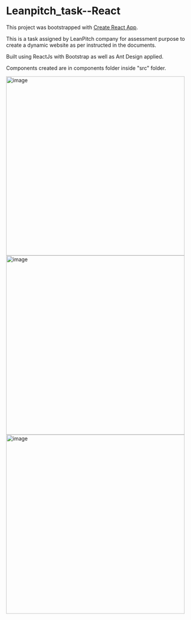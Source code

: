 # Leanpitch_task--React

This project was bootstrapped with [Create React App](https://github.com/facebook/create-react-app).

This is a task assigned by LeanPitch company for assessment purpose to create a dynamic website as per instructed in the documents.

Built using ReactJs with Bootstrap as well as Ant Design applied.

Components created are in components folder inside "src" folder.

<img width="484" alt="image" src="https://user-images.githubusercontent.com/81765508/191076100-efd3db4f-3a1b-4bfa-92e1-5e1cc93a34a9.png">

<img width="484" alt="image" src="https://user-images.githubusercontent.com/81765508/191076189-50493c56-4014-406a-b444-93bda661d8ee.png">

<img width="484" alt="image" src="https://user-images.githubusercontent.com/81765508/191076248-44777ec4-1a65-4b80-8f3e-21525f7f539d.png">




